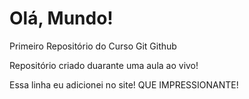 # Olá, Mundo!
 Primeiro Repositório do Curso Git Github

Repositório criado duarante uma aula ao vivo!

Essa linha eu adicionei no site! QUE IMPRESSIONANTE!
